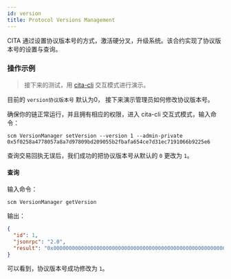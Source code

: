 ```yaml
---
id: version
title: Protocol Versions Management
---
```

CITA 通过设置协议版本号的方式，激活硬分叉，升级系统。该合约实现了协议版本号的设置与查询。

### 操作示例

> 接下来的测试，用 [cita-cli](https://github.com/cryptape/cita-cli) 交互模式进行演示。

目前的 `version协议版本号` 默认为0， 接下来演示管理员如何修改协议版本号。

确保你的链正常运行，并且拥有相应的权限，进入 cita-cli 交互式模式，输入命令：

```shell
scm VersionManager setVersion --version 1 --admin-private 0x5f0258a4778057a8a7d97809bd209055b2fbafa654ce7d31ec7191066b9225e6
```

查询交易回执无误后，我们成功的把协议版本号从默认的 `0` 更改为 `1`。

#### 查询

输入命令：

```shell
scm VersionManager getVersion
```

输出：

```json
{
  "id": 1,
  "jsonrpc": "2.0",
  "result": "0x0000000000000000000000000000000000000000000000000000000000000001"
}
```

可以看到，协议版本号成功修改为 `1`。